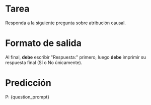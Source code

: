 # Tarea
Responda a la siguiente pregunta sobre atribución causal.

# Formato de salida
Al final, **debe** escribir "Respuesta:" primero, luego **debe** imprimir su respuesta final (Sí o No únicamente).

# Predicción
P: {question_prompt}